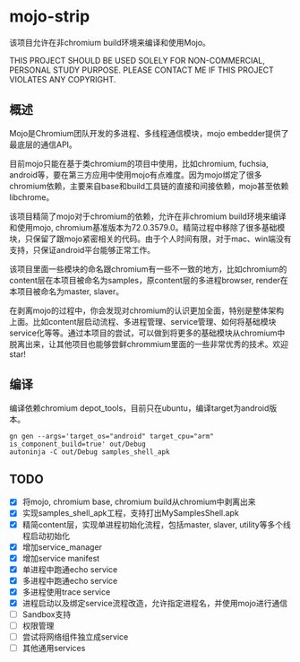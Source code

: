 # mojo-strip
该项目允许在非chromium build环境来编译和使用Mojo。

THIS PROJECT SHOULD BE USED SOLELY FOR NON-COMMERCIAL, PERSONAL STUDY PURPOSE.
PLEASE CONTACT ME IF THIS PROJECT VIOLATES ANY COPYRIGHT.

## 概述
Mojo是Chromium团队开发的多进程、多线程通信模块，mojo embedder提供了最底层的通信API。

目前mojo只能在基于类chromium的项目中使用，比如chromium, fuchsia, android等，要在第三方应用中使用mojo有点难度。因为mojo绑定了很多chromium依赖，主要来自base和build工具链的直接和间接依赖，mojo甚至依赖libchrome。

该项目精简了mojo对于chromium的依赖，允许在非chromium build环境来编译和使用mojo, chromium基准版本为72.0.3579.0。精简过程中移除了很多基础模块，只保留了跟mojo紧密相关的代码。由于个人时间有限，对于mac、win端没有支持，只保证android平台能够正常工作。

该项目里面一些模块的命名跟chromium有一些不一致的地方，比如chromium的content层在本项目被命名为samples，原content层的多进程browser, render在本项目被命名为master, slaver。

在剥离mojo的过程中，你会发现对chromium的认识更加全面，特别是整体架构上面。比如content层启动流程、多进程管理、service管理、如何将基础模块service化等等。通过本项目的尝试，可以做到将更多的基础模块从chromium中脱离出来，让其他项目也能够尝鲜chrommium里面的一些非常优秀的技术。欢迎star!

## 编译
编译依赖chromium depot_tools，目前只在ubuntu，编译target为android版本。

```
gn gen --args='target_os="android" target_cpu="arm" is_component_build=true' out/Debug
autoninja -C out/Debug samples_shell_apk
```

## TODO
- [x] 将mojo, chromium base, chromium build从chromium中剥离出来
- [x] 实现samples_shell_apk工程，支持打出MySamplesShell.apk
- [x] 精简content层，实现单进程初始化流程，包括master, slaver, utility等多个线程启动初始化
- [x] 增加service_manager
- [x] 增加service manifest
- [x] 单进程中跑通echo service
- [x] 多进程中跑通echo service
- [x] 多进程使用trace service
- [x] 进程启动以及绑定service流程改造，允许指定进程名，并使用mojo进行通信
- [ ] Sandbox支持
- [ ] 权限管理
- [ ] 尝试将网络组件独立成service
- [ ] 其他通用services
